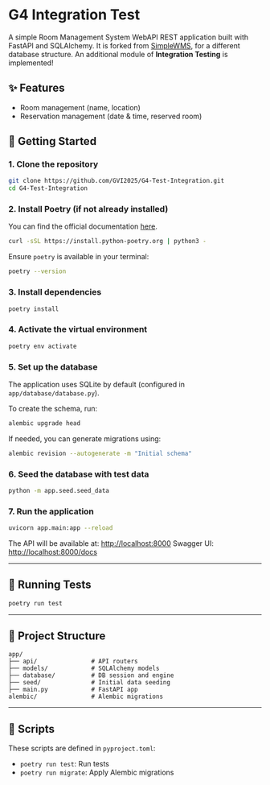 # G4 Integration Test

A simple Room Management System WebAPI REST application built with FastAPI and SQLAlchemy.
It is forked from [SimpleWMS](https://github.com/GVI2025/SimpleWMS#), for a different database structure.
An additional module of **Integration Testing** is implemented!

## ✨ Features

* Room management (name, location)
* Reservation management (date & time, reserved room)

## 🚢 Getting Started

### 1. Clone the repository

```bash
git clone https://github.com/GVI2025/G4-Test-Integration.git
cd G4-Test-Integration
```

### 2. Install Poetry (if not already installed)

You can find the official documentation [here](https://python-poetry.org/docs/).

```bash
curl -sSL https://install.python-poetry.org | python3 -
```

Ensure `poetry` is available in your terminal:

```bash
poetry --version
```

### 3. Install dependencies

```bash
poetry install
```

### 4. Activate the virtual environment

```bash
poetry env activate
```

### 5. Set up the database

The application uses SQLite by default (configured in `app/database/database.py`).

To create the schema, run:

```bash
alembic upgrade head
```

If needed, you can generate migrations using:

```bash
alembic revision --autogenerate -m "Initial schema"
```

### 6. Seed the database with test data

```bash
python -m app.seed.seed_data
```

### 7. Run the application

```bash
uvicorn app.main:app --reload
```

The API will be available at: [http://localhost:8000](http://localhost:8000)
Swagger UI: [http://localhost:8000/docs](http://localhost:8000/docs)

---

## 🧪 Running Tests

```bash
poetry run test
```

---

## 📁 Project Structure

```
app/
├── api/               # API routers
├── models/            # SQLAlchemy models
├── database/          # DB session and engine
├── seed/              # Initial data seeding
├── main.py            # FastAPI app
alembic/               # Alembic migrations
```

---

## 🔧 Scripts

These scripts are defined in `pyproject.toml`:
* `poetry run test`: Run tests
* `poetry run migrate`: Apply Alembic migrations
